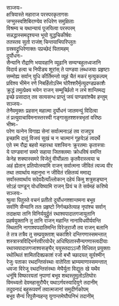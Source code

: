 सञ्जयः-  
क्षत्रियास्ते महाराज परस्परकृतागसः  
जग्मुस्स्वशिबिराण्येव रुधिरेण समुक्षिताः  
विश्रम्य च यथान्यायं पूजयित्वा परस्परम्  
सन्नद्धास्समदृश्यन्त भूयो युद्धचिकीर्षवः  
ततस्तव सुतो राजंश् चिन्तयाभिपरिप्लुतः  
ग्रस्रवद्रुधिरेणाक्तः पप्रच्छेदं पितामहम्  
दुर्योधनः-  
सैन्यानि रौद्राणि भयावहानि व्यूढानि सम्यग्बहुलध्वजानि  
विदार्य हत्वा च निपीड्य शूरांस् ते पाण्डवा लब्धजयाः प्रहृष्टाः  
सम्मोह्य सर्वान् युधि कीर्तिमन्तो व्यूहं चैतं मकरं मृत्युकल्पम्  
प्रविश्य भीमेन रणे निबर्हितोऽस्मि घोरैश्शरैर्मृत्युदण्डप्रकाशैः  
क्रुद्धं तमुत्प्रेक्ष्य भयेन राजन् सम्मूर्च्छितो न लभे शान्तिमद्य  
इच्छे प्रसादात् तव सत्यसन्ध प्राप्तुं जयं पाण्डवांश्चैव हन्तुम्  
सञ्जयः-  
तेनैवमुक्तः प्रहसन् महात्मा दुर्योधनं जातमन्युं विदित्वा  
तं प्रत्युवाचाविमनास्तरस्वी गङ्गासुतश्शस्त्रभृतां वरिष्ठः  
भीष्मः-  
परेण यत्नेन विगाह्य सेनां सर्वात्मनाऽहं तव राजपुत्र  
इच्छामि दातुं विजयं सुखं च न चात्मानं गूहयेऽहं त्वदर्थे  
एते स्म रौद्रा बहवो महारथा यशस्विनः क्रूरतमाः कृतास्त्राः  
ये पाण्डवानां समरे सहाया जितक्लमाः क्रोधविषं वमन्ति  
केनेह शक्यास्समरे विजेतुं वीर्योन्नताः कृतवैरास्त्वया च  
अहं ह्येतान् प्रतियोत्स्यामि राजन् सर्वात्मना जीवितं त्यज्य वीर  
तथा तवार्थाय महानुभा न जीवितं रक्षितव्यं ममाद्य  
सर्वांस्तवार्थाय सदेवदैत्याँल्लोकान् दहेयं किमु शत्रुसङ्घान्  
सोऽहं पाण्डून् योधयिष्यामि राजन् प्रियं च ते सर्वमहं करिष्ये  
सञ्जयः-  
श्रुत्वा पितुस्ते वचनं प्रतीतो दुर्योधनश्शान्तमना बभूव  
सर्वाणि सैन्यानि ततः प्रहृष्टो निर्गच्छतेत्याह नृपांश्च सर्वान्  
तदाक्षया तानि विनिर्ययुर्द्रुतं रथाश्वपादातगजायुतानि  
प्रहर्षयुक्तानि तु तानि राजन् महान्ति नानाविधवीर्यवन्ति  
स्थितानि नागाश्वपदातिमन्ति विरेजुराजौ तव राजन् बलानि  
ते तत्र तत्रैव तु सम्प्रयुक्ताश् चकाशिरे दन्तिगणास्समन्तात्  
शस्त्रास्त्रविद्भिर्नरवीरयोधैर् अधिष्ठितास्सैन्यगणास्त्वदीयाः  
रथाग्र्यपादातगजाश्वसङ्घैर् ययुस्तदाऽऽजौ विधिवत् प्रयुक्ताः  
रथोत्थितं शामितदिक्प्रकाशं रजो बभौ च्छादयत् सूर्यश्मीन्  
रेजुः पताका रथदन्तिसंस्थाः वातेरिता भ्राम्यमाणास्समन्तात्  
धवजा विरेजू रथदन्तिसंस्थाः मेघैर्युता विद्युतः खे यथैव  
धनूंषि विष्फारयतां नृपाणां बभूव शब्दस्तुमुलोऽतिघोरः  
विमथ्यतो देवमहासुरौघैर् यथाऽर्णवस्यादियुगे तदानीम्  
तदुग्रनादं बहुरूपवर्णं तवात्मजानां समुदीर्णकोपम्  
बभूव सैन्यं रिपुसैन्यहन्तृ युगान्तमेघौघनिभं तदानीम्  
